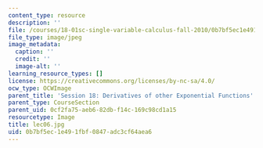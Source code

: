 ```yaml
---
content_type: resource
description: ''
file: /courses/18-01sc-single-variable-calculus-fall-2010/0b7bf5ec1e491fbf0847adc3cf64aea6_lec06.jpg
file_type: image/jpeg
image_metadata:
  caption: ''
  credit: ''
  image-alt: ''
learning_resource_types: []
license: https://creativecommons.org/licenses/by-nc-sa/4.0/
ocw_type: OCWImage
parent_title: 'Session 18: Derivatives of other Exponential Functions'
parent_type: CourseSection
parent_uid: 0cf2fa75-aeb6-82db-f14c-169c98cd1a15
resourcetype: Image
title: lec06.jpg
uid: 0b7bf5ec-1e49-1fbf-0847-adc3cf64aea6
---
```

